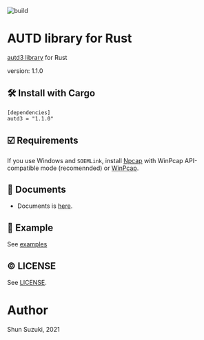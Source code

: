 ![build](https://github.com/shinolab/rust-autd/workflows/build/badge.svg)

# AUTD library for Rust

[autd3 library](https://github.com/shinolab/autd3-library-software) for Rust

version: 1.1.0

## :hammer_and_wrench: Install with Cargo

```
[dependencies]
autd3 = "1.1.0"
```

## :ballot_box_with_check: Requirements

If you use Windows and `SOEMLink`, install [Npcap](https://nmap.org/npcap/) with WinPcap API-compatible mode (recomennded) or [WinPcap](https://www.winpcap.org/).

## :green_book: Documents

* Documents is [here](https://docs.rs/autd3/1.0.0/autd3/).

## :beginner: Example

See [examples](./autd3-examples)

## :copyright: LICENSE

See [LICENSE](./LICENSE).

# Author

Shun Suzuki, 2021
